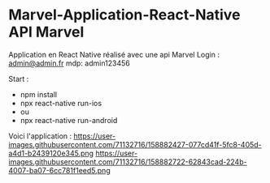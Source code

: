 # Marvel-Application-React-Native API Marvel
Application en React Native réalisé avec une api Marvel Login : admin@admin.fr mdp: admin123456

Start : 
- npm install 
- npx react-native run-ios 
-  ou 
-  npx react-native run-android

Voici l'application : 
https://user-images.githubusercontent.com/71132716/158882427-077cd41f-5fc8-405d-a4d1-b2439120e345.png
https://user-images.githubusercontent.com/71132716/158882722-62843cad-224b-4007-ba07-6cc781f1eed5.png
